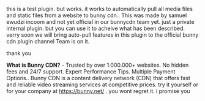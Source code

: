 this is a test plugin. but works. it works to automatically pull all media files and 
static files from a website to bunny cdn..
This was made by samuel ewudzi incoom and not yet official in our bunnycdn team yet. 
just a private internal plugin. but you can use it to acheive what has been described. verry soon we will bring auto-pull features in this plugin to the official bunny cdn plugin channel
Team is on it.

thank you

**What is Bunny CDN?** - Trusted by over 1.000.000+ websites. No hidden fees and 24/7 support. Expert Performance Tips. Multiple Payment Options.. Bunny CDN is a content delivery network (CDN) that offers fast and reliable video streaming services at competitive prices.  try it yourself or for your company at https://bunny.net/ .  you wont regret it. i promise you
